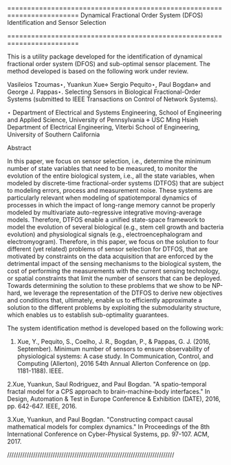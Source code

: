 ========================================================================
Dynamical Fractional Order System (DFOS) Identification and Sensor Selection

========================================================================

This is a utility package developed for the identification of dynamical  fractional order system (DFOS) and sub-optimal sensor placement.
The method developed is based on the following work under review.


Vasileios Tzoumas⋆, Yuankun Xue⋄ Sergio Pequito⋆,  Paul Bogdan⋄ and George J. Pappas⋆. Selecting Sensors in Biological Fractional-Order Systems (submitted to IEEE Transactions on Control of Network Systems).

⋆ Department of Electrical and Systems Engineering, School of Engineering and Applied Science, University of Pennsylvania
⋄ USC Ming Hsieh Department of Electrical Engineering, Viterbi School of Engineering, University of Southern California



Abstract 

In this paper, we focus on sensor selection, i.e., determine the minimum number of state variables that need to be measured, to monitor the evolution of the entire biological system, i.e., all the state variables, when modeled by discrete-time fractional-order systems (DTFOS) that are subject to modeling errors, process and measurement noise. These systems are particularly relevant when modeling of spatiotemporal dynamics of processes in which the impact of long-range memory cannot be properly modeled by multivariate auto-regressive integrative moving-average models. Therefore, DTFOS enable a unified state-space framework to model the evolution of several biological (e.g., stem cell growth and bacteria evolution) and physiological signals (e.g., electroencephalogram and electromyogram).
Therefore, in this paper, we focus on the solution to four different (yet related) problems of sensor selection for DTFOS, that are motivated by constraints on the data acquisition that are enforced by the detrimental impact of the sensing mechanisms to the biological system, the cost of performing the measurements with the current sensing technology, or spatial constraints that limit the number of sensors that can be deployed. Towards determining the solution to these problems that we show to be NP-hard, we leverage the representation of the DTFOS to derive new objectives and conditions that, ultimately, enable us to efficiently approximate a solution to the different problems by exploiting the submodularity structure, which enables us to establish sub-optimality guarantees.





The system identification method is developed based on the following work:

1. Xue, Y., Pequito, S., Coelho, J. R., Bogdan, P., & Pappas, G. J. (2016, September). Minimum number of sensors to ensure observability of physiological systems: A case study. In Communication, Control, and Computing (Allerton), 2016 54th Annual Allerton Conference on (pp. 1181-1188). IEEE.

2.Xue, Yuankun, Saul Rodriguez, and Paul Bogdan. "A spatio-temporal fractal model for a CPS approach to brain-machine-body interfaces." In Design, Automation & Test in Europe Conference & Exhibition (DATE), 2016, pp. 642-647. IEEE, 2016.

3.Xue, Yuankun, and Paul Bogdan. "Constructing compact causal mathematical models for complex dynamics." In Proceedings of the 8th International Conference on Cyber-Physical Systems, pp. 97-107. ACM, 2017.


/////////////////////////////////////////////////////////////////////////////

